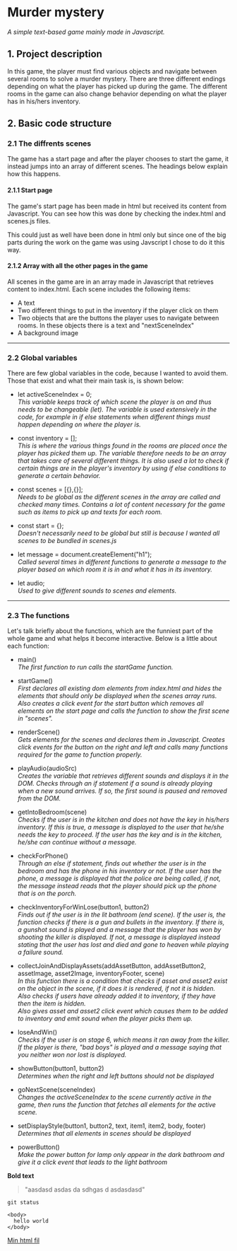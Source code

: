 # Murder mystery 
_A simple text-based game mainly made in Javascript._
 
## 1. Project description

In this game, the player must find various objects and navigate between several rooms to solve a murder mystery. There are three different endings depending on what the player has picked up during the game. The different rooms in the game can also change behavior depending on what the player has in his/hers inventory.


## 2. Basic code structure

### 2.1 The diffrents scenes
 The game has a start page and after the player chooses to start the game, it instead jumps into an array of different scenes. The headings below explain how this happens.

#### 2.1.1 Start page
 The game's start page has been made in html but received its content from Javascript. You can see how this was done by checking the index.html and scenes.js files. 

This could just as well have been done in html only but since one of the big parts during the work on the game was using Javscript I chose to do it this way.


#### 2.1.2 Array with all the other pages in the game
All scenes in the game are in an array made in Javascript that retrieves content to index.html. Each scene includes the following items:
- A text
- Two different things to put in the inventory if the player click on them
- Two objects that are the buttons the player uses to navigate between rooms. In these objects there is a text and "nextSceneIndex"
- A background image

---

### 2.2 Global variables
There are few global variables in the code, because I wanted to avoid them. Those that exist and what their main task is, is shown below:

- let activeSceneIndex = 0;\
_This variable keeps track of which scene the player is on and thus needs to be changeable (let). The variable is used extensively in the code, for example in if else statements when different things must happen depending on where the player is._

- const inventory = [];\
_This is where the various things found in the rooms are placed once the player has picked them up. The variable therefore needs to be an array that takes care of several different things._
_It is also used a lot to check if certain things are in the player's inventory by using if else conditions to generate a certain behavior._

- const scenes = [{},{}];\
_Needs to be global as the different scenes in the array are called and checked many times. Contains a lot of content necessary for the game such as items to pick up and texts for each room._

- const start = {};\
_Doesn't necessarily need to be global but still is because I wanted all scenes to be bundled in scenes.js_

- let message = document.createElement("h1");\
_Called several times in different functions to generate a message to the player based on which room it is in and what it has in its inventory._

- let audio;\
_Used to give different sounds to scenes and elements._

---

### 2.3 The functions
Let's talk briefly about the functions, which are the funniest part of the whole game and what helps it become interactive. Below is a little about each function:

- main()\
_The first function to run calls the startGame function._

- startGame()\
_First declares all existing dom elements from index.html and hides the elements that should only be displayed when the scenes array runs._
_Also creates a click event for the start button which removes all elements on the start page and calls the function to show the first scene in "scenes"._

- renderScene()\
_Gets elements for the scenes and declares them in Javascript. Creates click events for the button on the right and left and calls many functions required for the game to function properly._

- playAudio(audioSrc)\
_Creates the variable that retrieves different sounds and displays it in the DOM. Checks through an if statement if a sound is already playing when a new sound arrives. If so, the first sound is paused and removed from the DOM._

- getIntoBedroom(scene)\
_Checks if the user is in the kitchen and does not have the key in his/hers inventory. If this is true, a message is displayed to the user that he/she needs the key to proceed. If the user has the key and is in the kitchen, he/she can continue without a message._

- checkForPhone()\
_Through an else if statement, finds out whether the user is in the bedroom and has the phone in his inventory or not. If the user has the phone, a message is displayed that the police are being called, if not, the message instead reads that the player should pick up the phone that is on the porch._

- checkInventoryForWinLose(button1, button2)\
_Finds out if the user is in the lit bathroom (end scene). If the user is, the function checks if there is a gun and bullets in the inventory. If there is, a gunshot sound is played and a message that the player has won by shooting the killer is displayed. If not, a message is displayed instead stating that the user has lost and died and gone to heaven while playing a failure sound._

- collectJoinAndDisplayAssets(addAssetButton, addAssetButton2, assetImage, asset2Image, inventoryFooter, scene)\
_In this function there is a condition that checks if asset and asset2 exist on the object in the scene, if it does it is rendered, if not it is hidden._\
_Also checks if users have already added it to inventory, if they have then the item is hidden._\
_Also gives asset and asset2 click event which causes them to be added to inventory and emit sound when the player picks them up._

- loseAndWin()\
_Checks if the user is on stage 6, which means it ran away from the killer. If the player is there, "bad boys" is played and a message saying that you neither won nor lost is displayed._

- showButton(button1, button2)\
_Determines when the right and left buttons should not be displayed_

- goNextScene(sceneIndex)\
_Changes the activeSceneIndex to the scene currently active in the game, then runs the function that fetches all elements for the active scene._

- setDisplayStyle(button1, button2, text, item1, item2, body, footer)\
_Determines that all elements in scenes should be displayed_

- powerButton()\
_Make the power button for lamp only appear in the dark bathroom and give it a click event that leads to the light bathroom_

 
**Bold text**

> "aasdasd asdas da sdhgas d
> asdasdasd"
 
`git status`
 
```
<body>
  hello world
</body>
```
 
[Min html fil](./index.html)
 